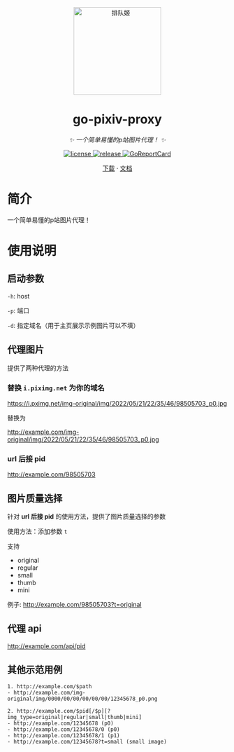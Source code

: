 <div align="center">

<img src="https://user-images.githubusercontent.com/36563862/175779656-fbd1bd56-e0e1-46db-b028-0e33d018792e.png" width="200" height="200" alt="排队姬">

# go-pixiv-proxy
_✨ 一个简单易懂的p站图片代理！ ✨_

</div>

<p align="center">
  <a href="https://raw.githubusercontent.com/Akegarasu/go-pixiv-proxy/master/LICENSE">
    <img src="https://img.shields.io/github/license/Akegarasu/go-pixiv-proxy" alt="license">
  </a>
  <a href="https://github.com/Akegarasu/go-pixiv-proxy/releases">
    <img src="https://img.shields.io/github/v/release/Akegarasu/go-pixiv-proxy?color=blueviolet&include_prereleases" alt="release">
  </a>
  <a href="https://goreportcard.com/report/github.com/Akegarasu/go-pixiv-proxy">
    <img src="https://goreportcard.com/badge/github.com/Akegarasu/go-pixiv-proxy" alt="GoReportCard">
  </a>
</p>

<p align="center">
  <a href="https://github.com/Akegarasu/go-pixiv-proxy/releases">下载</a>
  ·
  <a href="https://github.com/Akegarasu/go-pixiv-proxy/blob/main/README.md">文档</a>
</p>

# 简介

一个简单易懂的p站图片代理！

# 使用说明

## 启动参数

`-h`: host

`-p`: 端口

`-d`: 指定域名（用于主页展示示例图片可以不填）

## 代理图片

提供了两种代理的方法

### 替换 `i.piximg.net` 为你的域名

https://i.pximg.net/img-original/img/2022/05/21/22/35/46/98505703_p0.jpg

替换为

http://example.com/img-original/img/2022/05/21/22/35/46/98505703_p0.jpg

### url 后接 pid

http://example.com/98505703

## 图片质量选择

针对 **url 后接 pid** 的使用方法，提供了图片质量选择的参数

使用方法：添加参数 `t`

支持

- original
- regular
- small
- thumb
- mini

例子: http://example.com/98505703?t=original


## 代理 api

http://example.com/api/pid

## 其他示范用例

```
1. http://example.com/$path
- http://example.com/img-original/img/0000/00/00/00/00/00/12345678_p0.png

2. http://example.com/$pid[/$p][?img_type=original|regular|small|thumb|mini]
- http://example.com/12345678 (p0)
- http://example.com/12345678/0 (p0)
- http://example.com/12345678/1 (p1)
- http://example.com/12345678?t=small (small image)
```
